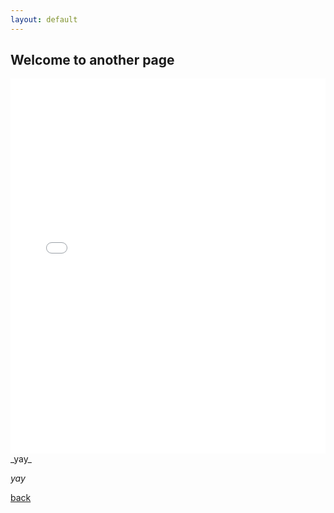```yaml
---
layout: default
---
```


## Welcome to another page

<iframe src="/html/PKW_Neuzulassungen.html" height="600px" width="100%" style="border:none;"> </iframe> _yay_ 

_yay_

[back](./)
